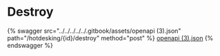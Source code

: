 # Destroy

{% swagger src="../../../../../.gitbook/assets/openapi (3).json" path="/hotdesking/{id}/destroy" method="post" %}
[openapi (3).json](<../../../../../.gitbook/assets/openapi (3).json>)
{% endswagger %}
